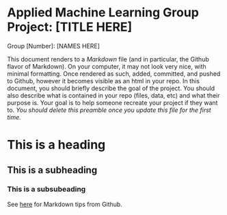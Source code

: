 Applied Machine Learning Group Project: \[TITLE HERE\]
================
Group \[Number\]: \[NAMES HERE\]

This document renders to a *Markdown* file (and in particular, the
Github flavor of Markdown). On your computer, it may not look very nice,
with minimal formatting. Once rendered as such, added, committed, and
pushed to Github, however it becomes visible as an html in your repo. In
this document, you should briefly describe the goal of the project. You
should also describe what is contained in your repo (files, data, etc)
and what their purpose is. Your goal is to help someone recreate your
project if they want to. *You should delete this preamble once you
update this file for the first time.*

# This is a heading

## This is a subheading

### This is a subsubeading

See
[here](https://docs.github.com/en/get-started/writing-on-github/getting-started-with-writing-and-formatting-on-github/basic-writing-and-formatting-syntax)
for Markdown tips from Github.

